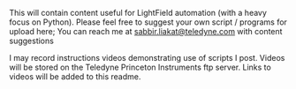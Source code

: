 This will contain content useful for LightField automation (with a heavy focus on Python). Please feel free to suggest your own script / programs for upload here; You can reach me at sabbir.liakat@teledyne.com with content suggestions

I may record instructions videos demonstrating use of scripts I post. Videos will be stored on the Teledyne Princeton Instruments ftp server. Links to videos will be added to this readme.

